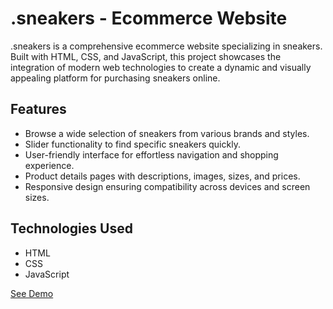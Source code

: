 # .sneakers - Ecommerce Website

.sneakers is a comprehensive ecommerce website specializing in sneakers. Built with HTML, CSS, and JavaScript, this project showcases the integration of modern web technologies to create a dynamic and visually appealing platform for purchasing sneakers online.

## Features
- Browse a wide selection of sneakers from various brands and styles.
- Slider functionality to find specific sneakers quickly.
- User-friendly interface for effortless navigation and shopping experience.
- Product details pages with descriptions, images, sizes, and prices.
- Responsive design ensuring compatibility across devices and screen sizes.

## Technologies Used

- HTML
- CSS
- JavaScript

[See Demo](https://github.com/Yash7jatav/.sneakers-Ecomm-website)
